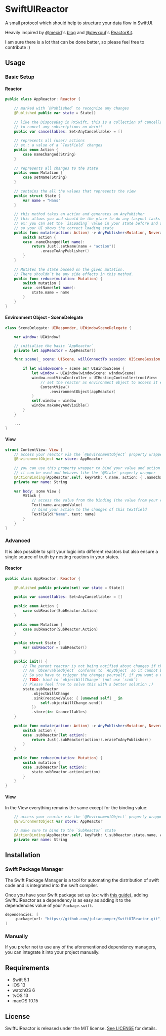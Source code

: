 # SwiftUIReactor

A small protocol which should help to structure your data flow in SwiftUI.

Heavily inspired by [@mecid](https://github.com/mecid)´s [blog](https://swiftwithmajid.com) and [@devxoul](https://github.com/devxoul)´s [ReactorKit](https://www.github.com/ReactorKit/ReactorKit).

I am sure there is a lot that can be done better, so please feel free to contribute :)


## Usage

### Basic Setup

#### Reactor

```swift
public class AppReactor: Reactor {
    
    // marked with `@Published` to recognize any changes
    @Published public var state = State()
    
    // like the DisposeBag in RxSwift, this is a collection of cancellables
    // to cancel any subscriptions on deinit
    public var cancellables: Set<AnyCancellable> = []
    
    // represents all (user) actions
    // ex.: a value of a `TextField` changes
    public enum Action {
        case nameChanged(String)
    }
    
    // represents all changes to the state
    public enum Mutation {
        case setName(String)
    }
    
    // contains the all the values that represents the view
    public struct State {
        var name = "Hans"
    }
    
    // this method takes an action and generates an AnyPubisher
    // this allows you and should be the place to do any (async) tasks like API calls
    // ex: you can set the `isLoading` value in your state before and after your API call
    // so your UI shows the correct loading state
    public func mutate(action: Action) -> AnyPublisher<Mutation, Never> {
        switch action {
        case .nameChanged(let name):
            return Just(.setName(name + "action"))
                .eraseToAnyPublisher()
        }
    }
    
    // Mutates the state baseed on the given mutation.
    // There shouldn´t be any side effects in this method.
    public func reduce(mutation: Mutation) {
        switch mutation {
        case .setName(let name):
            state.name = name
        }
    }
}
```

#### Environment Object - SceneDelegate

```swift
class SceneDelegate: UIResponder, UIWindowSceneDelegate {

    var window: UIWindow?

    // initialize the basic `AppReactor`
    private let appReactor = AppReactor()

    func scene(_ scene: UIScene, willConnectTo session: UISceneSession, options connectionOptions: UIScene.ConnectionOptions) {
        
        if let windowScene = scene as? UIWindowScene {
            let window = UIWindow(windowScene: windowScene)
            window.rootViewController = UIHostingController(rootView:
                // set the reactor as environment object to access it everywhere in your view hierachy
                ContentView()
                    .environmentObject(appReactor)
            )
            self.window = window
            window.makeKeyAndVisible()
        }
    }

    ...
}
```

#### View

```swift
struct ContentView: View {
    // access your reactor via the `@EnvironmentObject` property wrapper
    @EnvironmentObject var store: AppReactor
    
    // you can use this property wrapper to bind your value and action
    // it can be used and behaves like the `@State` property wrapper
    @ActionBinding(AppReactor.self, keyPath: \.name, action: { .nameChanged($0) })
    private var name: String
    
    var body: some View {
        VStack {
            // access the value from the binding (the value from your current state)
            Text(name.wrappedValue)
            // bind your action to the changes of this textfield
            TextField("Name", text: name)
        }
    }
}
```

### Advanced

It is also possible to split your logic into different reactors but also ensure a single source of truth by nesting reactors in your states.

#### Reactor

```swift
public class AppReactor: Reactor {
    
    @Published public private(set) var state = State()
    
    public var cancellables: Set<AnyCancellable> = []
    
    public enum Action {
        case subReactor(SubReactor.Action)
    }
    
    public enum Mutation {
        case subReactor(SubReactor.Action)
    }
    
    public struct State {
        var subReactor = SubReactor()
    }
    
    public init() {
        // The parent reactor is not being notified about changes if the state contains a reference type.
        // An `ObservableObject` conforms to `AnyObject` so it cannot be a value type (struct)
        // So you have to trigger the changes yourself, if you want a nested reactor
        // TODO: bind to `objectWillChange` (not use `sink`)
        // Please feel free to solve this with a better solution ;)
        state.subReactor
            .objectWillChange
            .sink(receiveValue: { [unowned self] _ in
                self.objectWillChange.send()
            })
            .store(in: &cancellables)
    }
    
    public func mutate(action: Action) -> AnyPublisher<Mutation, Never> {
        switch action {
        case .subReactor(let action):
            return Just(.subReactor(action)).eraseToAnyPublisher()
        }
    }
    
    public func reduce(mutation: Mutation) {
        switch mutation {
        case .subReactor(let action):
            state.subReactor.action(action)
        }
    }
}
```

#### View
In the View everything remains the same except for the binding value:
```swift
    // access your reactor via the `@EnvironmentObject` property wrapper
    @EnvironmentObject var store: AppReactor

    // make sure to bind to the `SubReactor` state
    @ActionBinding(AppReactor.self, keyPath: \.subReactor.state.name, action: { .subReactor(.nameChanged($0)) })
    private var name: String
```


## Installation

### Swift Package Manager

The Swift Package Manager is a tool for automating the distribution of swift code and is integrated into the swift compiler.

Once you have your Swift package set up (ex: with [this guide](https://developer.apple.com/documentation/xcode/adding_package_dependencies_to_your_app)), adding SwiftUIReactor as a dependency is as easy as adding it to the dependencies value of your `Package.swift`.

```swift
dependencies: [
    .package(url: "https://github.com/julianpomper/SwiftUIReactor.git", from: "1.0.0")
]
```

### Manually

If you prefer not to use any of the aforementioned dependency managers, you can integrate it into your project manually.


## Requirements

* Swift 5.1
* iOS 13
* watchOS 6
* tvOS 13
* macOS 10.15


## License

SwiftUIReactor is released under the MIT license. [See LICENSE](https://github.com/julianpomper/SwiftUIReactor/blob/master/LICENSE) for details.
